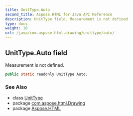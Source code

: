 ```yaml
---
title: UnitType.Auto
second_title: Aspose.HTML for Java API Reference
description: UnitType field. Measurement is not defined
type: docs
weight: 10
url: /java/com.aspose.html.drawing/unittype/auto/
---
```

## UnitType.Auto field

Measurement is not defined.

```java
public static readonly UnitType Auto;
```

### See Also

* class [UnitType](../)
* package [com.aspose.html.Drawing](../../unittype/)
* package [Aspose.HTML](../../../)
